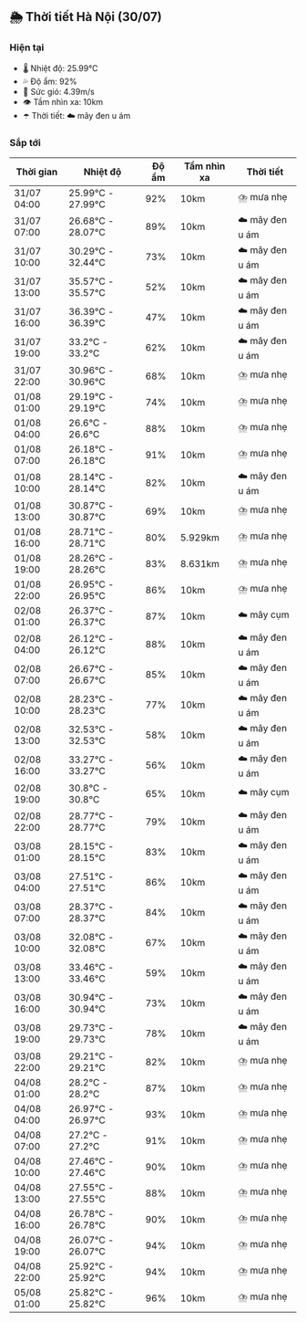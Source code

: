 ## 🌦️ Thời tiết Hà Nội (30/07)

### Hiện tại

- 🌡️ Nhiệt độ: 25.99℃
- 💦 Độ ẩm: 92%
- 💨 Sức gió: 4.39m/s
- 👁️ Tầm nhìn xa: 10km
- ☂️ Thời tiết: ☁️ mây đen u ám

### Sắp tới

| Thời gian | Nhiệt độ | Độ ẩm | Tầm nhìn xa | Thời tiết |
| --- | --- | --- | --- | --- |
| 31/07 04:00 | 25.99℃ - 27.99℃ | 92% | 10km | ⛈️ mưa nhẹ |
| 31/07 07:00 | 26.68℃ - 28.07℃ | 89% | 10km | ☁️ mây đen u ám |
| 31/07 10:00 | 30.29℃ - 32.44℃ | 73% | 10km | ☁️ mây đen u ám |
| 31/07 13:00 | 35.57℃ - 35.57℃ | 52% | 10km | ☁️ mây đen u ám |
| 31/07 16:00 | 36.39℃ - 36.39℃ | 47% | 10km | ☁️ mây đen u ám |
| 31/07 19:00 | 33.2℃ - 33.2℃ | 62% | 10km | ☁️ mây đen u ám |
| 31/07 22:00 | 30.96℃ - 30.96℃ | 68% | 10km | ⛈️ mưa nhẹ |
| 01/08 01:00 | 29.19℃ - 29.19℃ | 74% | 10km | ⛈️ mưa nhẹ |
| 01/08 04:00 | 26.6℃ - 26.6℃ | 88% | 10km | ⛈️ mưa nhẹ |
| 01/08 07:00 | 26.18℃ - 26.18℃ | 91% | 10km | ⛈️ mưa nhẹ |
| 01/08 10:00 | 28.14℃ - 28.14℃ | 82% | 10km | ☁️ mây đen u ám |
| 01/08 13:00 | 30.87℃ - 30.87℃ | 69% | 10km | ⛈️ mưa nhẹ |
| 01/08 16:00 | 28.71℃ - 28.71℃ | 80% | 5.929km | ⛈️ mưa nhẹ |
| 01/08 19:00 | 28.26℃ - 28.26℃ | 83% | 8.631km | ⛈️ mưa nhẹ |
| 01/08 22:00 | 26.95℃ - 26.95℃ | 86% | 10km | ⛈️ mưa nhẹ |
| 02/08 01:00 | 26.37℃ - 26.37℃ | 87% | 10km | ☁️ mây cụm |
| 02/08 04:00 | 26.12℃ - 26.12℃ | 88% | 10km | ☁️ mây đen u ám |
| 02/08 07:00 | 26.67℃ - 26.67℃ | 85% | 10km | ☁️ mây đen u ám |
| 02/08 10:00 | 28.23℃ - 28.23℃ | 77% | 10km | ☁️ mây đen u ám |
| 02/08 13:00 | 32.53℃ - 32.53℃ | 58% | 10km | ☁️ mây đen u ám |
| 02/08 16:00 | 33.27℃ - 33.27℃ | 56% | 10km | ☁️ mây đen u ám |
| 02/08 19:00 | 30.8℃ - 30.8℃ | 65% | 10km | ☁️ mây cụm |
| 02/08 22:00 | 28.77℃ - 28.77℃ | 79% | 10km | ☁️ mây đen u ám |
| 03/08 01:00 | 28.15℃ - 28.15℃ | 83% | 10km | ☁️ mây đen u ám |
| 03/08 04:00 | 27.51℃ - 27.51℃ | 86% | 10km | ☁️ mây đen u ám |
| 03/08 07:00 | 28.37℃ - 28.37℃ | 84% | 10km | ☁️ mây đen u ám |
| 03/08 10:00 | 32.08℃ - 32.08℃ | 67% | 10km | ☁️ mây đen u ám |
| 03/08 13:00 | 33.46℃ - 33.46℃ | 59% | 10km | ☁️ mây đen u ám |
| 03/08 16:00 | 30.94℃ - 30.94℃ | 73% | 10km | ☁️ mây đen u ám |
| 03/08 19:00 | 29.73℃ - 29.73℃ | 78% | 10km | ☁️ mây đen u ám |
| 03/08 22:00 | 29.21℃ - 29.21℃ | 82% | 10km | ⛈️ mưa nhẹ |
| 04/08 01:00 | 28.2℃ - 28.2℃ | 87% | 10km | ⛈️ mưa nhẹ |
| 04/08 04:00 | 26.97℃ - 26.97℃ | 93% | 10km | ⛈️ mưa nhẹ |
| 04/08 07:00 | 27.2℃ - 27.2℃ | 91% | 10km | ⛈️ mưa nhẹ |
| 04/08 10:00 | 27.46℃ - 27.46℃ | 90% | 10km | ⛈️ mưa nhẹ |
| 04/08 13:00 | 27.55℃ - 27.55℃ | 88% | 10km | ⛈️ mưa nhẹ |
| 04/08 16:00 | 26.78℃ - 26.78℃ | 90% | 10km | ⛈️ mưa nhẹ |
| 04/08 19:00 | 26.07℃ - 26.07℃ | 94% | 10km | ⛈️ mưa nhẹ |
| 04/08 22:00 | 25.92℃ - 25.92℃ | 94% | 10km | ⛈️ mưa nhẹ |
| 05/08 01:00 | 25.82℃ - 25.82℃ | 96% | 10km | ⛈️ mưa nhẹ |
